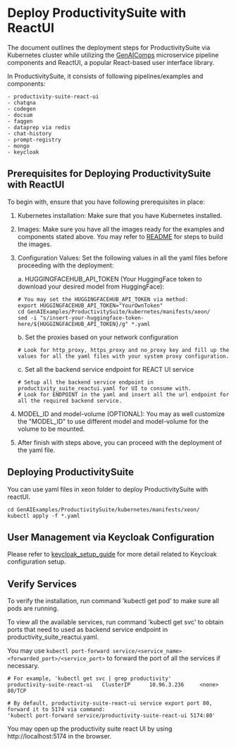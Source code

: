 # Deploy ProductivitySuite with ReactUI

The document outlines the deployment steps for ProductivitySuite via Kubernetes cluster while utilizing the [GenAIComps](https://github.com/opea-project/GenAIComps.git) microservice pipeline components and ReactUI, a popular React-based user interface library.

In ProductivitySuite, it consists of following pipelines/examples and components:
```
- productivity-suite-react-ui
- chatqna
- codegen
- docsum
- faqgen
- dataprep via redis
- chat-history
- prompt-registry
- mongo
- keycloak
```

## Prerequisites for Deploying ProductivitySuite with ReactUI
To begin with, ensure that you have following prerequisites in place:

1. Kubernetes installation: Make sure that you have Kubernetes installed.
2. Images: Make sure you have all the images ready for the examples and components stated above. You may refer to [README](../../docker/xeon/README.md) for steps to build the images.
3. Configuration Values: Set the following values in all the yaml files before proceeding with the deployment:

   a. HUGGINGFACEHUB_API_TOKEN (Your HuggingFace token to download your desired model from HuggingFace):
      ```
      # You may set the HUGGINGFACEHUB_API_TOKEN via method:
      export HUGGINGFACEHUB_API_TOKEN="YourOwnToken"
      cd GenAIExamples/ProductivitySuite/kubernetes/manifests/xeon/
      sed -i "s/insert-your-huggingface-token-here/${HUGGINGFACEHUB_API_TOKEN}/g" *.yaml
      ```

   b. Set the proxies based on your network configuration
      ```
      # Look for http_proxy, https_proxy and no_proxy key and fill up the values for all the yaml files with your system proxy configuration.
      ```

   c. Set all the backend service endpoint for REACT UI service
      ```
      # Setup all the backend service endpoint in productivity_suite_reactui.yaml for UI to consume with.
      # Look for ENDPOINT in the yaml and insert all the url endpoint for all the required backend service.
      ```

4. MODEL_ID and model-volume (OPTIONAL): You may as well customize the "MODEL_ID" to use different model and model-volume for the volume to be mounted.
5. After finish with steps above, you can proceed with the deployment of the yaml file.

## Deploying ProductivitySuite
You can use yaml files in xeon folder to deploy ProductivitySuite with reactUI.
```
cd GenAIExamples/ProductivitySuite/kubernetes/manifests/xeon/
kubectl apply -f *.yaml
```

## User Management via Keycloak Configuration
Please refer to [keycloak_setup_guide](../../docker/xeon/keycloak_setup_guide.md) for more detail related to Keycloak configuration setup.

## Verify Services
To verify the installation, run command 'kubectl get pod' to make sure all pods are running.

To view all the available services, run command 'kubectl get svc' to obtain ports that need to used as backend service endpoint in productivity_suite_reactui.yaml.

You may use `kubectl port-forward service/<service_name> <forwarded_port>/<service_port>` to forward the port of all the services if necessary.
```
# For example, 'kubectl get svc | grep productivity'
productivity-suite-react-ui   ClusterIP      10.96.3.236     <none>        80/TCP

# By default, productivity-suite-react-ui service export port 80, forward it to 5174 via command:
'kubectl port-forward service/productivity-suite-react-ui 5174:80'
```

You may open up the productivity suite react UI by using http://localhost:5174 in the browser.
